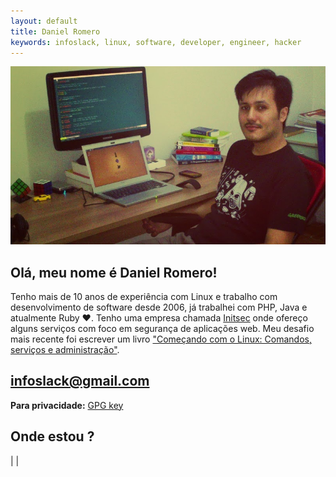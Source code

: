 ```yaml
---
layout: default
title: Daniel Romero
keywords: infoslack, linux, software, developer, engineer, hacker
---
```


<p align="center"><img src="/images/daniel.png" alt="Daniel Romero" /></p>

## Olá, meu nome é Daniel Romero!

Tenho mais de 10 anos de experiência com Linux e trabalho com desenvolvimento de
software desde 2006, já trabalhei com PHP, Java e atualmente Ruby ♥. Tenho uma
empresa chamada [Initsec](http://initsec.com) onde ofereço alguns serviços com
foco em segurança de aplicações web. Meu desafio mais recente foi escrever
um livro ["Começando com o Linux: Comandos, serviços e administração"](http://www.casadocodigo.com.br/products/livro-linux).

## [infoslack@gmail.com](mailto:infoslack@gmail.com)

**Para privacidade:** [GPG key](/about/gpg-key.txt)

## Onde estou ?

<a href="https://github.com/infoslack"><i class="fa fa-github-alt fa-2x"></i></a> |
<a href="http://www.linkedin.com/in/infoslack"><i class="fa fa-linkedin fa-2x"></i></a> |
<a href="https://twitter.com/infoslack"><i class="fa fa-twitter fa-2x"></i></a>
